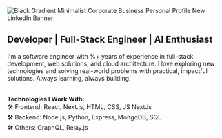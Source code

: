 
![Black Gradient Minimalist Corporate Business Personal Profile New LinkedIn Banner](https://github.com/user-attachments/assets/e58883c8-3641-4410-97ea-b21967f4bd01)



## Developer | Full-Stack Engineer | AI Enthusiast
I'm a software engineer with %+ years of experience in full-stack development, web solutions, and cloud architecture. I love exploring new technologies and solving real-world problems with practical, impactful solutions. Always learning, always building.



<br>
<b>Technologies I Work With:</b><br>
🛠 Frontend: React, Next.js, HTML, CSS, JS NextJs<br>
🛠 Backend: Node.js, Python, Express, MongoDB, SQL<br>
🛠 Others: GraphQL, Relay.js<br>
